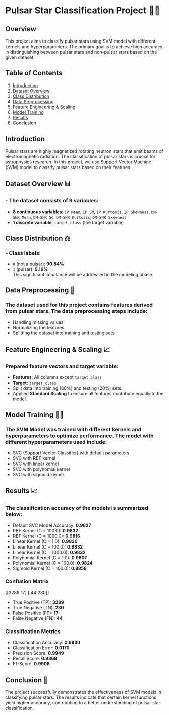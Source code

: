 # Pulsar Star Classification Project 🚀🌌

## Overview
This project aims to classify pulsar stars using SVM model with different kernels and hyperparameters. The primary goal is to achieve high accuracy in distinguishing between pulsar stars and non-pulsar stars based on the given dataset.

## Table of Contents
1. [Introduction](#introduction)
2. [Dataset Overview](#dataset-overview)
3. [Class Distribution](#class-distribution)
4. [Data Preprocessing](#data-preprocessing)
5. [Feature Engineering & Scaling](#feature-engineering-&-scaling)
6. [Model Training](#model-training)
7. [Results](#results)
8. [Conclusion](#conclusion)

## Introduction
Pulsar stars are highly magnetized rotating neutron stars that emit beams of electromagnetic radiation. The classification of pulsar stars is crucial for astrophysics research. In this project, we use Support Vector Machine (SVM) model to classify pulsar stars based on their features.

## Dataset Overview 📊
### - The dataset consists of **9 variables**: 
- **8 continuous variables**: `IP Mean`, `IP Sd`, `IP Kurtosis`, `IP Skewness`, `DM-SNR Mean`, `DM-SNR Sd`, `DM-SNR Kurtosis`, `DM-SNR Skewness`
- **1 discrete variable**: `target_class` (the target variable)

## Class Distribution ⚖️
### - Class labels: 
- `0` (not a pulsar): **90.84%**
- `1` (pulsar): **9.16%**  
This significant imbalance will be addressed in the modeling phase.

## Data Preprocessing 🧹
### The dataset used for this project contains features derived from pulsar stars. The data preprocessing steps include:
- Handling missing values
- Normalizing the features
- Splitting the dataset into training and testing sets

## Feature Engineering & Scaling 📈
### Prepared feature vectors and target variable:
- **Features**: All columns except `target_class`
- **Target**: `target_class`
- Split data into training (80%) and testing (20%) sets. 
- Applied **Standard Scaling** to ensure all features contribute equally to the model.

## Model Training 🏋️‍♂️
### The SVM Model was trained with different kernels and hyperparameters to optimize performance. The model with different hyperparameters used include:
- SVC (Support Vector Classifier) with default parameters
- SVC with RBF kernel
- SVC with linear kernel
- SVC with polynomial kernel
- SVC with sigmoid kernel

## Results 📈
### The classification accuracy of the models is summarized below:

- Default SVC Model Accuracy: **0.9827**
- RBF Kernel (C = 100.0): **0.9832**
- RBF Kernel (C = 1000.0): **0.9816**
- Linear Kernel (C = 1.0): **0.9830**
- Linear Kernel (C = 100.0): **0.9832**
- Linear Kernel (C = 1000.0): **0.9832**
- Polynomial Kernel (C = 1.0): **0.9807**
- Polynomial Kernel (C = 100.0): **0.9824**
- Sigmoid Kernel (C = 100.0): **0.8858**

### Confusion Matrix
[[3289 17]
[ 44 230]]

- True Positive (TP): **3289**
- True Negative (TN): **230**
- False Positive (FP): **17**
- False Negative (FN): **44**

### Classification Metrics
- Classification Accuracy: **0.9830**
- Classification Error: **0.0170**
- Precision Score: **0.9949**
- Recall Score: **0.9868**
- F1-Score: **0.9908**

## Conclusion 🎉
The project successfully demonstrates the effectiveness of SVM models in classifying pulsar stars. The results indicate that certain kernel functions yield higher accuracy, contributing to a better understanding of pulsar star classification.

